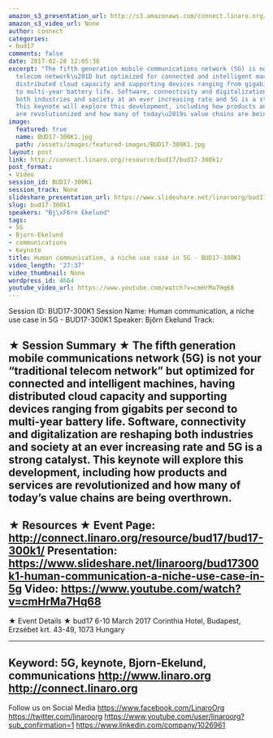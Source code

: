 ```yaml
---
amazon_s3_presentation_url: http://s3.amazonaws.com/connect.linaro.org/bud17/Presentations/BUD17-300K1%20-Human%20Communication%2C%20a%20niche%20use%20case%20in%205G.pdf
amazon_s3_video_url: None
author: connect
categories:
- bud17
comments: false
date: 2017-02-28 12:05:38
excerpt: "The fifth generation mobile communications network (5G) is not your \u201Ctraditional
  telecom network\u201D but optimized for connected and intelligent machines, having
  distributed cloud capacity and supporting devices ranging from gigabits per second
  to multi-year battery life. Software, connectivity and digitalization are reshaping
  both industries and society at an ever increasing rate and 5G is a strong catalyst.
  This keynote will explore this development, including how products and services
  are revolutionized and how many of today\u2019s value chains are being overthrown."
image:
  featured: true
  name: BUD17-300K1.jpg
  path: /assets/images/featured-images/BUD17-300K1.jpg
layout: post
link: http://connect.linaro.org/resource/bud17/bud17-300k1/
post_format:
- Video
session_id: BUD17-300K1
session_track: None
slideshare_presentation_url: https://www.slideshare.net/linaroorg/bud17300k1-human-communication-a-niche-use-case-in-5g
slug: bud17-300k1
speakers: "Bj\xF6rn Ekelund"
tags:
- 5G
- Bjorn-Ekelund
- communications
- Keynote
title: Human communication, a niche use case in 5G - BUD17-300K1
video_length: '27:37'
video_thumbnail: None
wordpress_id: 4664
youtube_video_url: https://www.youtube.com/watch?v=cmHrMa7Hq68
---
```


Session ID: BUD17-300K1
Session Name: Human communication, a niche use case in 5G - BUD17-300K1
Speaker: Björn Ekelund
Track:

★ Session Summary ★
The fifth generation mobile communications network (5G) is not your “traditional telecom network” but optimized for connected and intelligent machines, having distributed cloud capacity and supporting devices ranging from gigabits per second to multi-year battery life. Software, connectivity and digitalization are reshaping both industries and society at an ever increasing rate and 5G is a strong catalyst. This keynote will explore this development, including how products and services are revolutionized and how many of today’s value chains are being overthrown.
---------------------------------------------------
★ Resources ★
Event Page: http://connect.linaro.org/resource/bud17/bud17-300k1/
Presentation: https://www.slideshare.net/linaroorg/bud17300k1-human-communication-a-niche-use-case-in-5g
Video: https://www.youtube.com/watch?v=cmHrMa7Hq68
---------------------------------------------------

★ Event Details ★
bud17
6-10 March 2017
Corinthia Hotel, Budapest,
Erzsébet krt. 43-49,
1073 Hungary

---------------------------------------------------
Keyword: 5G, keynote, Bjorn-Ekelund, communications
http://www.linaro.org
http://connect.linaro.org
---------------------------------------------------
Follow us on Social Media
https://www.facebook.com/LinaroOrg
https://twitter.com/linaroorg
https://www.youtube.com/user/linaroorg?sub_confirmation=1
https://www.linkedin.com/company/1026961